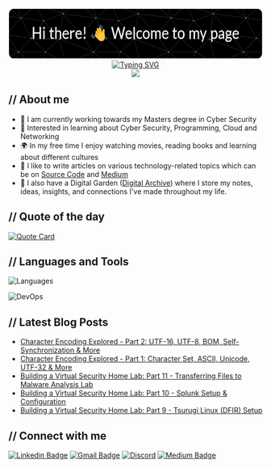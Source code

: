 <div style="text-align: center;">
  <!-- Banner Image -->
  <!-- https://leviarista.github.io/github-profile-header-generator/ -->
  <img src="https://raw.githubusercontent.com/dvdmtw98/dvdmtw98/main/assets/github-header.png" width="600" height="100">
</div>

<div style="text-align: center;">
  <!-- Typewriter Introduction Image -->
  <!-- https://readme-typing-svg.demolab.com/demo/ -->
  <a href="https://git.io/typing-svg">
    <img src="https://readme-typing-svg.demolab.com?font=Fira+Code&weight=500&size=36&pause=1000&center=true&vCenter=true&width=700&height=70&lines=David+Varghese;Cyber+Security+Student" alt="Typing SVG" />
  </a>
</div>

<div style="text-align: center;">
  <!-- Page Vist Counter -->
  <!-- https://github.com/antonkomarev/github-profile-views-counter -->
  <img src="https://komarev.com/ghpvc/?username=dvdmtw98&style=flat-square">
</div>

## // About me

- 🏫 I am currently working towards my Masters degree in Cyber Security
- 🌱 Interested in learning about Cyber Security, Programming, Cloud and Networking
- 🌍 In my free time I enjoy watching movies, reading books and learning about different cultures
- 📝 I like to write articles on various technology-related topics which can be on [Source Code](https://blog.davidvarghese.dev) and [Medium](https://medium.com/@david-varghese)
- 📒 I also have a Digital Garden ([Digital Archive](https://notes.davidvarghese.dev)) where I store my notes, ideas, insights, and connections I've made throughout my life.

## // Quote of the day

<!-- https://github.com/PiyushSuthar/github-readme-quotes -->
<a href="https://github.com/piyushsuthar/github-readme-quotes">
  <img src="https://quotes-github-readme.vercel.app/api?type=horizontal&theme=dark" alt="Quote Card">
</a>

## // Languages and Tools

<!-- https://skillicons.dev/ -->
![Languages](https://skillicons.dev/icons?i=py,js,c,powershell,bash,docker,kubernetes,git,github)

![DevOps](https://skillicons.dev/icons?i=azure,vscode,obsidian,netlify,sqlite,postgres,ubuntu,kali,windows)

## // Latest Blog Posts

<!-- https://github.com/gautamkrishnar/blog-post-workflow -->
<!-- BLOG-POST-LIST:START -->
- [Character Encoding Explored - Part 2: UTF-16, UTF-8, BOM, Self-Synchronization &amp; More](https://blog.davidvarghese.dev/posts/character-encoding-part-2/)
- [Character Encoding Explored - Part 1: Character Set, ASCII, Unicode, UTF-32 &amp; More](https://blog.davidvarghese.dev/posts/character-encoding-part-1/)
- [Building a Virtual Security Home Lab: Part 11 - Transferring Files to Malware Analysis Lab](https://blog.davidvarghese.dev/posts/building-home-lab-part-11/)
- [Building a Virtual Security Home Lab: Part 10 - Splunk Setup &amp; Configuration](https://blog.davidvarghese.dev/posts/building-home-lab-part-10/)
- [Building a Virtual Security Home Lab: Part 9 - Tsurugi Linux &lpar;DFIR&rpar; Setup](https://blog.davidvarghese.dev/posts/building-home-lab-part-9/)
<!-- BLOG-POST-LIST:END -->

## // Connect with me

<!-- https://shields.io/badges/static-badge -->
<!-- Format: https://img.shields.io/badge/text-color.svg?&style=for-the-badge&logo=logo&logoColor=color -->
[![Linkedin Badge](https://img.shields.io/badge/david--varghese-0077B5.svg?&style=for-the-badge&logo=linkedin&logoColor=white)](https://www.linkedin.com/in/david-varghese/)
[![Gmail Badge](https://img.shields.io/badge/dvdmtw99@gmail.com-c14438.svg?&style=for-the-badge&logo=gmail&logoColor=white)](mailto:dvdmtw99@gmail.com)
[![Discord](https://img.shields.io/badge/randomizer-7289da.svg?&style=for-the-badge&logo=discord&logoColor=white)](https://discordapp.com/users/757082677483536404)
[![Medium Badge](https://img.shields.io/badge/david--varghese-12100E.svg?&style=for-the-badge&logo=medium&logoColor=white)](https://medium.com/@david-varghese)
